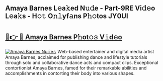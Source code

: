 ## Amaya Barnes L𝚎a𝚔ed N𝚞𝚍e - Part-9RE Vi𝚍𝚎o L𝚎a𝚔s - H𝚘𝚝 O𝚗𝚕yf𝚊ns P𝚑𝚘tos JY0UI

# <h2><a href="http://kf70y29.oniu.top/?m=Amaya+Barnes">🔗👉 🔴 Amaya Barnes P𝚑ot𝚘𝚜 V𝚒d𝚎o</a></h2>

[![Amaya Barnes Nu𝚍e𝚜](https://i.imgur.com/0qMVB7G.gif)](http://kf70y29.oniu.top/?m=Amaya+Barnes)
Web-based entertainer and digital media artist Amaya Barnes, acclaimed for publishing dance and lifestyle tutorials through solo and collaborative dance acts and compact clips. Exceptional contortionist Amaya Barnes, famed for their remarkable abilities and accomplishments in contorting their body into various shapes.  
